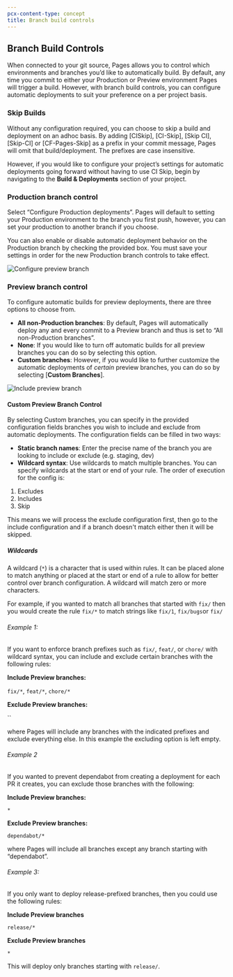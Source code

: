 ```yaml
---
pcx-content-type: concept
title: Branch build controls
---
```


## Branch Build Controls 

When connected to your git source, Pages allows you to control which environments and branches you’d like to automatically build. By default, any time you commit to either your Production or Preview environment Pages will trigger a build. However, with branch build controls, you can configure automatic deployments to suit your preference on a per project basis.

### Skip Builds 

Without any configuration required, you can choose to skip a build and deployment on an adhoc basis. By adding [CISkip], [CI-Skip], [Skip CI], [Skip-CI] or [CF-Pages-Skip] as a prefix in your commit message, Pages will omit that build/deployment. The prefixes are case insensitive. 

However, if you would like to configure your project’s settings for automatic deployments going forward without having to use CI Skip, begin by navigating to the **Build & Deployments** section of your project. 


### Production branch control 

Select  “Configure Production deployments”. Pages will default to setting your Production environment to the branch you first push, however, you can set your production to another branch if you choose. 

You can also enable or disable automatic deployment behavior on the Production branch by checking the provided box. You must save your settings in order for the new Production branch controls to take effect. 

![Configure preview branch](../media/configure-preview-deployment.png)

### Preview branch control 

To configure automatic builds for preview deployments, there are three options to choose from. 

* **All non-Production branches**: By default, Pages will automatically deploy any and every commit to a Preview branch and thus is set to “All non-Production branches”. 
* **None**: If you would like to turn off automatic builds for all preview branches you can do so by selecting this option. 
* **Custom branches**: However, if you would like to further customize the automatic deployments of _certain_ preview branches, you can do so by selecting [**Custom Branches**].

![Include preview branch](../media/include-preview-brances.png)

#### Custom Preview Branch Control  

By selecting Custom branches, you can specify in the provided configuration fields branches you wish to include and exclude from automatic deployments. The configuration fields can be filled in two ways: 

* **Static branch names**: Enter the precise name of the branch you are looking to include or exclude (e.g. staging, dev) 
* **Wildcard syntax**: Use wildcards to match multiple branches. You can specify wildcards at the start or end of your rule. The order of execution for the config is:
1. Excludes
2. Includes
3. Skip 

This means we will process the exclude configuration first, then go to the include configuration and if a branch doesn't match either then it will be skipped.

##### Wildcards

A wildcard (`*`) is a character that is used within rules. It can be placed alone to match anything or placed at the start or end of a rule to allow for better control over branch configuration. A wildcard will match zero or more characters. 

For example, if you wanted to match all branches that started with `fix/` then you would create the rule `fix/*` to match strings like `fix/1`, `fix/bugs`or `fix/`

###### Example 1: 

If you want to enforce branch prefixes such as `fix/`, `feat/`, or `chore/` with wildcard syntax, you can include and exclude certain branches with the following rules:

**Include Preview branches:**

`fix/*`, `feat/*`, `chore/*`

**Exclude Preview branches:**

``

where Pages will include any branches with the indicated prefixes and exclude everything else. In this example the excluding option is left empty.

###### Example 2

If you wanted to prevent dependabot from creating a deployment for each PR it creates, you can exclude those branches with the following:

**Include Preview branches:**

`*`

**Exclude Preview branches:**

`dependabot/*`

where Pages will include all branches except any branch starting with “dependabot”. 

###### Example 3: 

If you only want to deploy release-prefixed branches, then you could use the following rules:

**Include Preview branches**

`release/*`

**Exclude Preview branches**

`*`

This will deploy only branches starting with `release/`.
